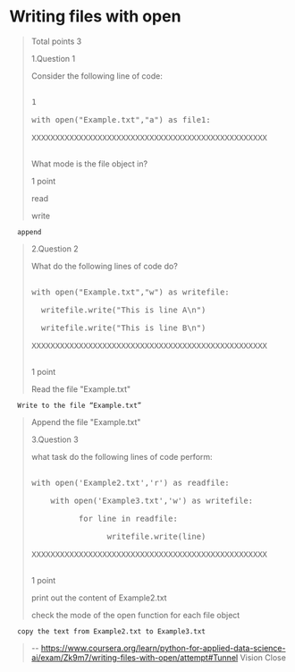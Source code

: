 # Writing files with open
> 
> Total points 3
> 
>  1.Question 1
> 
> Consider the following line of code:
> 
> <pre contenteditable="false" data-language="python" style="opacity: 1;" tabindex="0">
> 
> 1
> 
> with open("Example.txt","a") as file1:
> 
> XXXXXXXXXXXXXXXXXXXXXXXXXXXXXXXXXXXXXXXXXXXXXXXXXX
> 
> </pre>
> 
> What mode is the file object in?
> 
> 1 point 
> 
>  read 
> 
>  write 
> 

      append 
> 
>  2.Question 2
> 
> What do the following lines of code do?
> 
> <pre contenteditable="false" data-language="python" style="opacity: 1;" tabindex="0">
> 
> with open("Example.txt","w") as writefile:
> 
>   writefile.write("This is line A\n")
> 
>   writefile.write("This is line B\n")
> 
> XXXXXXXXXXXXXXXXXXXXXXXXXXXXXXXXXXXXXXXXXXXXXXXXXX
> 
> </pre>
> 
> 1 point 
> 
>  Read the file "Example.txt" 
> 

      Write to the file “Example.txt” 
> 
>  Append the file "Example.txt" 
> 
>  3.Question 3
> 
> what task do the following lines of code perform:
> 
> <pre contenteditable="false" data-language="python" style="opacity: 1;" tabindex="0">
> 
> with open('Example2.txt','r') as readfile:
> 
>     with open('Example3.txt','w') as writefile:
> 
>           for line in readfile:
> 
>                 writefile.write(line)
> 
> XXXXXXXXXXXXXXXXXXXXXXXXXXXXXXXXXXXXXXXXXXXXXXXXXX
> 
> </pre>
> 
> 1 point 
> 
>  print out the content of Example2.txt 
> 
>  check the mode of the open function for each file object 
> 

      copy the text from Example2.txt to Example3.txt
>
> -- https://www.coursera.org/learn/python-for-applied-data-science-ai/exam/Zk9m7/writing-files-with-open/attempt#Tunnel Vision Close
